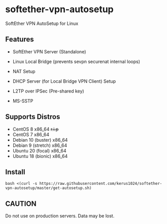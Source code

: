 # softether-vpn-autosetup
SoftEther VPN AutoSetup for Linux

## Features
- SoftEther VPN Server (Standalone)
- Linux Local Bridge (prevents sevpn securenat internal loops)
- NAT Setup
- DHCP Server (for Local Bridge VPN Client) Setup

- L2TP over IPSec (Pre-shared key)
- MS-SSTP

## Supports Distros
- CentOS 8 x86_64 ~~r.i.p~~
- CentOS 7 x86_64
- Debian 10 (buster) x86_64
- Debian 9 (stretch) x86_64
- Ubuntu 20 (focal) x86_64
- Ubuntu 18 (bionic) x86_64 

## Install
```
bash <(curl -s https://raw.githubusercontent.com/kerus1024/softether-vpn-autosetup/master/get-autosetup.sh)
 ```


## CAUTION
Do not use on production servers. Data may be lost.
